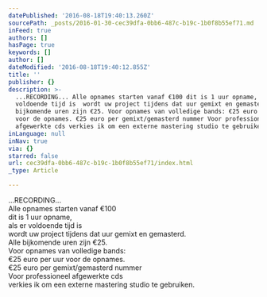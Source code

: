 ```yaml
---
datePublished: '2016-08-18T19:40:13.260Z'
sourcePath: _posts/2016-01-30-cec39dfa-0bb6-487c-b19c-1b0f8b55ef71.md
inFeed: true
authors: []
hasPage: true
keywords: []
author: []
dateModified: '2016-08-18T19:40:12.855Z'
title: ''
publisher: {}
description: >-
  ...RECORDING... Alle opnames starten vanaf €100 dit is 1 uur opname,  als er
  voldoende tijd is  wordt uw project tijdens dat uur gemixt en gemasterd. Alle
  bijkomende uren zijn €25. Voor opnames van volledige bands: €25 euro per uur
  voor de opnames. €25 euro per gemixt/gemasterd nummer Voor professioneel
  afgewerkte cds verkies ik om een externe mastering studio te gebruiken.
inLanguage: null
inNav: true
via: {}
starred: false
url: cec39dfa-0bb6-487c-b19c-1b0f8b55ef71/index.html
_type: Article

---
```

...RECORDING...  
Alle opnames starten vanaf €100  
dit is 1 uur opname,   
als er voldoende tijd is   
wordt uw project tijdens dat uur gemixt en gemasterd.  
Alle bijkomende uren zijn €25\.  
Voor opnames van volledige bands:  
€25 euro per uur voor de opnames.  
€25 euro per gemixt/gemasterd nummer  
Voor professioneel afgewerkte cds  
verkies ik om een externe mastering studio te gebruiken.